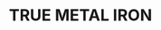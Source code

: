 ---
layout: product
title: "TRUE METAL IRON"
price: "750" 
desc: "Metalik boja na bazi voska"
img_path: "/assets/img/AK459.webp"
brand: "AK "
available: true
special_offer: false
new: false
soon: false
cat: "020000"
subcat: "020200"
subsubcat: "020204"
sifra: "AK459"
popular: false
---